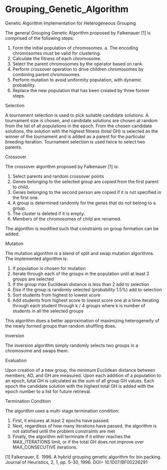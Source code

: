 # Grouping_Genetic_Algorithm
Genetic Algorithm Implementation for Heterogeneous Grouping

The general Grouping Genetic Algorithm proposed by Falkenauer [1] is comprised of the following steps:
  1.	Form the initial population of chromosomes. 
    a.	The encoding chromosomes must be valid for clustering.
  2.	Calculate the fitness of each chromosome.
  3.	Select the parent chromosomes by the operator based on rank.
  4.	Perform crossover operation to drive children chromosomes by combining parent chromosomes.
  5.	Perform mutation to avoid uniformity population, with dynamic probability.
  6.	Replace the new population that has been created by three former steps. 

Selection

A tournament selection is used to pick suitable candidate solutions.  A tournament size is chosen, and candidate solutions are chosen at random from the list of all populations in the epoch.  From the chosen candidate solutions, the solution with the highest fitness (total GH) is selected as the winner of the tournament and is added as a parent for the particular breeding iteration.  Tournament selection is used twice to select two parents.

Crossover

The crossover algorithm proposed by Falkenauer [1] is:
  1.	Select parents and random crossover points
  2.	Genes belonging to the selected group are copied from the first parent to child.
  3.	Genes belonging to the second person are copied if it is not specified in the first one.
  4.	A group is determined randomly for the genes that do not belong to a group.
  5.	The cluster is deleted if it is empty.
  6.	Members of the chromosomes of child are renamed.

The algorithm is modified such that constraints on group formation can be added.

Mutation

The mutation algorithm is a blend of split and swap mutation algorithms.
The implemented algorithm is:
  1.	If population is chosen for mutation
  2.	Iterate through each of the groups in the population until at least 2 groups are selected
  3.	If the group max Euclidean distance is less than 2 add to selection
  4.	Else if the group is randomly selected (probability 1.5%) add to selection
  5.	Sort students from highest to lowest score
  6.	Add students from highest score to lowest score one at a time iterating through each student through k / 4 groups where k is number of students in all the selected groups

This algorithm does a better approximation of maximizing heterogeneity of the newly formed groups than random shuffling does.

Inversion

The inversion algorithm simply randomly selects two groups in a chromosome and swaps them.

Evaluation

Upon creation of a new group, the minimum Euclidean distance between members, AD, and GH are measured.  Upon each addition of a population to an epoch, total GH is calculated as the sum of all group GH values.  Each epoch the candidate solution with the highest total GH is added with the epoch number to a list for future retrieval.

Termination Condition

The algorithm uses a multi-stage termination condition:
  1.	First, it ensures at least 2 epochs have passed.
  2.	Next, regardless of how many iterations have passed, the algorithm is not satisfied until the problem constraints are met
  3.	Finally, the algorithm will terminate if it either reaches the MAX_ITERATIONS limit, or if the total GH does not improve over MAX_CONSECUTIVE iterations.


[1]	Falkenauer, E. 1996. A hybrid grouping genetic algorithm for bin packing. Journal of Heuristics, 2, 1, pp. 5–30, 1996. DOI= 10.1007/BF00226291
